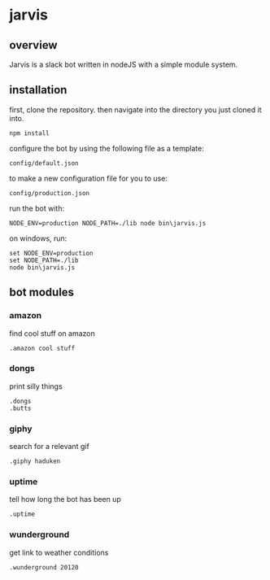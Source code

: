 # jarvis

## overview
Jarvis is a slack bot written in nodeJS with a simple module system.

## installation

first, clone the repository. then navigate into the directory you just cloned it into.

    npm install

configure the bot by using the following file as a template:

    config/default.json

to make a new configuration file for you to use:

    config/production.json

run the bot with:

    NODE_ENV=production NODE_PATH=./lib node bin\jarvis.js

on windows, run:

    set NODE_ENV=production
    set NODE_PATH=./lib
    node bin\jarvis.js

## bot modules

### amazon

find cool stuff on amazon

    .amazon cool stuff

### dongs

print silly things

    .dongs
    .butts

### giphy

search for a relevant gif

    .giphy haduken

### uptime

tell how long the bot has been up

    .uptime

### wunderground

get link to weather conditions

    .wunderground 20120
